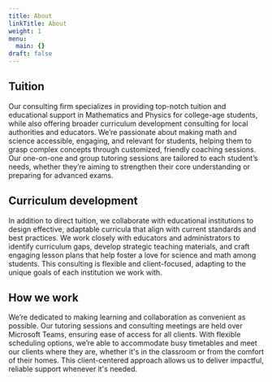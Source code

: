 ```yaml
---
title: About
linkTitle: About
weight: 1
menu:
  main: {}
draft: false
---
```


## Tuition

Our consulting firm specializes in providing top-notch tuition and educational support in
Mathematics and Physics for college-age students, while also offering broader curriculum
development consulting for local authorities and educators. We’re passionate about making math
and science accessible, engaging, and relevant for students, helping them to grasp complex
concepts through customized, friendly coaching sessions. Our one-on-one and group tutoring
sessions are tailored to each student’s needs, whether they’re aiming to strengthen their core
understanding or preparing for advanced exams.

## Curriculum development

In addition to direct tuition, we collaborate with educational institutions to design
effective, adaptable curricula that align with current standards and best practices. We work
closely with educators and administrators to identify curriculum gaps, develop strategic
teaching materials, and craft engaging lesson plans that help foster a love for science and
math among students. This consulting is flexible and client-focused, adapting to the unique
goals of each institution we work with.

## How we work

We’re dedicated to making learning and collaboration as convenient as possible. Our tutoring
sessions and consulting meetings are held over Microsoft Teams, ensuring ease of access for all
clients. With flexible scheduling options, we’re able to accommodate busy timetables and meet
our clients where they are, whether it's in the classroom or from the comfort of their homes.
This client-centered approach allows us to deliver impactful, reliable support whenever it's
needed.
